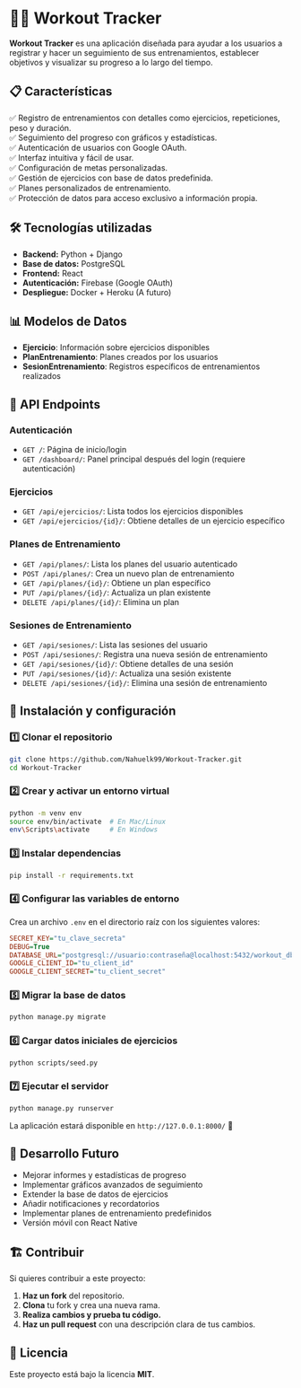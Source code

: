 # 🏋️‍♂️ Workout Tracker

**Workout Tracker** es una aplicación diseñada para ayudar a los usuarios a registrar y hacer un seguimiento de sus entrenamientos, establecer objetivos y visualizar su progreso a lo largo del tiempo.

## 📋 Características

✅ Registro de entrenamientos con detalles como ejercicios, repeticiones, peso y duración.  
✅ Seguimiento del progreso con gráficos y estadísticas.  
✅ Autenticación de usuarios con Google OAuth.  
✅ Interfaz intuitiva y fácil de usar.  
✅ Configuración de metas personalizadas.  
✅ Gestión de ejercicios con base de datos predefinida.  
✅ Planes personalizados de entrenamiento.  
✅ Protección de datos para acceso exclusivo a información propia.

## 🛠 Tecnologías utilizadas

* **Backend:** Python + Django
* **Base de datos:** PostgreSQL
* **Frontend:** React
* **Autenticación:** Firebase (Google OAuth)
* **Despliegue:** Docker + Heroku (A futuro)

## 📊 Modelos de Datos

- **Ejercicio**: Información sobre ejercicios disponibles
- **PlanEntrenamiento**: Planes creados por los usuarios
- **SesionEntrenamiento**: Registros específicos de entrenamientos realizados

## 🔌 API Endpoints

### Autenticación
- `GET /`: Página de inicio/login
- `GET /dashboard/`: Panel principal después del login (requiere autenticación)

### Ejercicios
- `GET /api/ejercicios/`: Lista todos los ejercicios disponibles
- `GET /api/ejercicios/{id}/`: Obtiene detalles de un ejercicio específico

### Planes de Entrenamiento
- `GET /api/planes/`: Lista los planes del usuario autenticado
- `POST /api/planes/`: Crea un nuevo plan de entrenamiento
- `GET /api/planes/{id}/`: Obtiene un plan específico
- `PUT /api/planes/{id}/`: Actualiza un plan existente
- `DELETE /api/planes/{id}/`: Elimina un plan

### Sesiones de Entrenamiento
- `GET /api/sesiones/`: Lista las sesiones del usuario
- `POST /api/sesiones/`: Registra una nueva sesión de entrenamiento
- `GET /api/sesiones/{id}/`: Obtiene detalles de una sesión
- `PUT /api/sesiones/{id}/`: Actualiza una sesión existente
- `DELETE /api/sesiones/{id}/`: Elimina una sesión de entrenamiento

## 🚀 Instalación y configuración

### 1️⃣ Clonar el repositorio
```bash
git clone https://github.com/Nahuelk99/Workout-Tracker.git
cd Workout-Tracker
```

### 2️⃣ Crear y activar un entorno virtual
```bash
python -m venv env
source env/bin/activate  # En Mac/Linux
env\Scripts\activate     # En Windows
```

### 3️⃣ Instalar dependencias
```bash
pip install -r requirements.txt
```

### 4️⃣ Configurar las variables de entorno
Crea un archivo `.env` en el directorio raíz con los siguientes valores:
```ini
SECRET_KEY="tu_clave_secreta"
DEBUG=True
DATABASE_URL="postgresql://usuario:contraseña@localhost:5432/workout_db"
GOOGLE_CLIENT_ID="tu_client_id"
GOOGLE_CLIENT_SECRET="tu_client_secret"
```

### 5️⃣ Migrar la base de datos
```bash
python manage.py migrate
```

### 6️⃣ Cargar datos iniciales de ejercicios
```bash
python scripts/seed.py
```

### 7️⃣ Ejecutar el servidor
```bash
python manage.py runserver
```

La aplicación estará disponible en `http://127.0.0.1:8000/` 🚀

## 🔮 Desarrollo Futuro

- Mejorar informes y estadísticas de progreso
- Implementar gráficos avanzados de seguimiento
- Extender la base de datos de ejercicios
- Añadir notificaciones y recordatorios
- Implementar planes de entrenamiento predefinidos
- Versión móvil con React Native

## 🏗 Contribuir

Si quieres contribuir a este proyecto:

1. **Haz un fork** del repositorio.
2. **Clona** tu fork y crea una nueva rama.
3. **Realiza cambios y prueba tu código.**
4. **Haz un pull request** con una descripción clara de tus cambios.

## 📜 Licencia

Este proyecto está bajo la licencia **MIT**.
